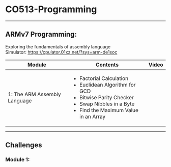 # CO513-Programming
------
## ARMv7 Programming: <br/> 
Exploring the fundamentals of assembly language <br/>
Simulator: https://cpulator.01xz.net/?sys=arm-de1soc

| Module               | Contents               | Video |
|------------------------|------------------------|-----|
| 1: The ARM Assembly Language | <ul><li>Factorial Calculation</li><li>Euclidean Algorithm for GCD</li><li>Bitwise Parity Checker</li><li>Swap Nibbles in a Byte</li><li>Find the Maximum Value in an Array </li></ul> |

----
## Challenges <br/>
### Module 1: <br/>
